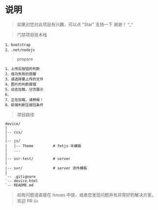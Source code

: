# 说明

>  如果对您对此项目有兴趣，可以点 "Star" 支持一下 谢谢！ ^_^

>  门禁项目技术栈
```
1、bootstrap
2、.net/nodejs
```

>  prepare
```
1、上传后按钮的判断
2、成功失败的提醒
3、请选择要上传的文件
4、图片的判断报错
5、动态加载，分页展示
6、
7、正在加载，请稍候！
8、前端判断压缩包条件
```

>  项目路径
```
device/
|
|-- css/              
|
|-- js/ 
|   |-- Theme         # fetjs 半模板
|   ... 
| 
|-- ssr-test/         # server
|
|-- svr/              # server 添作模板
|
`-- .gitignore   
`-- device.html
`-- README.md      
```

>  如有问题请直接在 Issues 中提，或者您发现问题并有非常好的解决方案，欢迎 PR 👍

